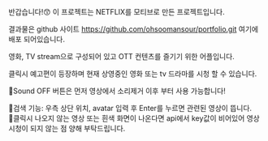 
반갑습니다!😙 이 프로젝트는 NETFLIX를 모티브로 만든 프로젝트입니다. 


결과물은 github 사이트 https://github.com/ohsoomansour/portfolio.git 여기에 배포 되어있습니다.

영화, TV stream으로 구성되어 있고 OTT 컨텐츠를 즐기기 위한 어플입니다.

클릭시 예고편이 등장하며 현재 상영중인 영화 또는 tv 드라마를 시청 할 수 있습니다.

🔹Sound OFF 버튼은 먼저 영상에서 소리제거 이후 부터 사용 가능합니다!


🔎검색 기능: 우측 상단 위치, avatar 입력 후 Enter를 누르면 관련된 영상이 뜹니다.   
🚨클릭시 나오지 않는 영상 또는 흰색 화면이 나온다면 api에서 key값이 비어있어 영상 시청이 되지 않는 점 양해 부탁드립니다. 
    

